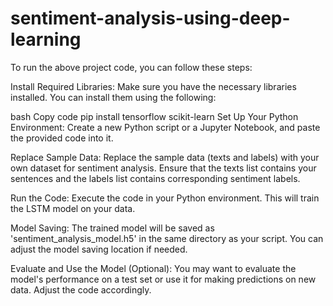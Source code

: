 # sentiment-analysis-using-deep-learning

To run the above project code, you can follow these steps:

Install Required Libraries:
Make sure you have the necessary libraries installed. You can install them using the following:

bash
Copy code
pip install tensorflow scikit-learn
Set Up Your Python Environment:
Create a new Python script or a Jupyter Notebook, and paste the provided code into it.

Replace Sample Data:
Replace the sample data (texts and labels) with your own dataset for sentiment analysis. Ensure that the texts list contains your sentences and the labels list contains corresponding sentiment labels.

Run the Code:
Execute the code in your Python environment. This will train the LSTM model on your data.

Model Saving:
The trained model will be saved as 'sentiment_analysis_model.h5' in the same directory as your script. You can adjust the model saving location if needed.

Evaluate and Use the Model (Optional):
You may want to evaluate the model's performance on a test set or use it for making predictions on new data. Adjust the code accordingly.
